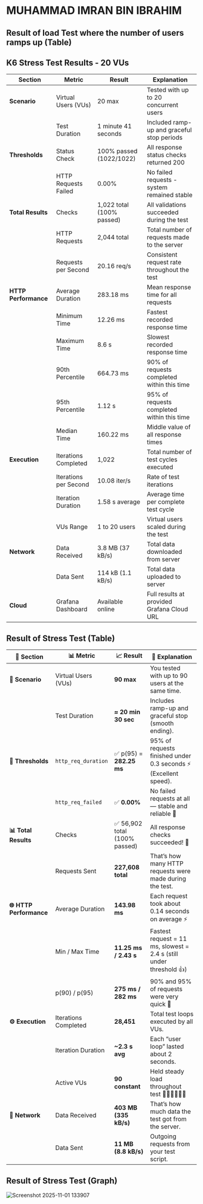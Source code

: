 # MUHAMMAD IMRAN BIN IBRAHIM



## Result of load Test where the number of users ramps up (Table)

## K6 Stress Test Results - 20 VUs

| Section | Metric | Result | Explanation |
|---------|--------|--------|-------------|
| **Scenario** | Virtual Users (VUs) | 20 max | Tested with up to 20 concurrent users |
| | Test Duration | 1 minute 41 seconds | Included ramp-up and graceful stop periods |
| **Thresholds** | Status Check | 100% passed (1022/1022) | All response status checks returned 200 |
| | HTTP Requests Failed | 0.00% | No failed requests - system remained stable |
| **Total Results** | Checks | 1,022 total (100% passed) | All validations succeeded during the test |
| | HTTP Requests | 2,044 total | Total number of requests made to the server |
| | Requests per Second | 20.16 req/s | Consistent request rate throughout the test |
| **HTTP Performance** | Average Duration | 283.18 ms | Mean response time for all requests |
| | Minimum Time | 12.26 ms | Fastest recorded response time |
| | Maximum Time | 8.6 s | Slowest recorded response time |
| | 90th Percentile | 664.73 ms | 90% of requests completed within this time |
| | 95th Percentile | 1.12 s | 95% of requests completed within this time |
| | Median Time | 160.22 ms | Middle value of all response times |
| **Execution** | Iterations Completed | 1,022 | Total number of test cycles executed |
| | Iterations per Second | 10.08 iter/s | Rate of test iterations |
| | Iteration Duration | 1.58 s average | Average time per complete test cycle |
| | VUs Range | 1 to 20 users | Virtual users scaled during the test |
| **Network** | Data Received | 3.8 MB (37 kB/s) | Total data downloaded from server |
| | Data Sent | 114 kB (1.1 kB/s) | Total data uploaded to server |
| **Cloud** | Grafana Dashboard | Available online | Full results at provided Grafana Cloud URL |


## Result of Stress Test (Table)




| 🔹 Section              | 📊 Metric            | 📈 Result                    | 💬 Explanation                                                      |
| ----------------------- | -------------------- | ---------------------------- | ------------------------------------------------------------------- |
| **👥 Scenario**         | Virtual Users (VUs)  | **90 max**                   | You tested with up to 90 users at the same time.                    |
|                         | Test Duration        | **≈ 20 min 30 sec**          | Includes ramp-up and graceful stop (smooth ending).                 |
| **🎯 Thresholds**       | `http_req_duration`  | ✅ p(95) = **282.25 ms**      | 95% of requests finished under 0.3 seconds ⚡ (Excellent speed).     |
|                         | `http_req_failed`    | ✅ **0.00%**                  | No failed requests at all — stable and reliable 💪                  |
| **📊 Total Results**    | Checks               | ✅ 56,902 total (100% passed) | All response checks succeeded! 🎉                                   |
|                         | Requests Sent        | **227,608 total**            | That’s how many HTTP requests were made during the test.            |
| **🌐 HTTP Performance** | Average Duration     | **143.98 ms**                | Each request took about 0.14 seconds on average ⚡                   |
|                         | Min / Max Time       | **11.25 ms / 2.43 s**        | Fastest request = 11 ms, slowest = 2.4 s (still under threshold 👍) |
|                         | p(90) / p(95)        | **275 ms / 282 ms**          | 90% and 95% of requests were very quick 🚀                          |
| **⚙️ Execution**        | Iterations Completed | **28,451**                   | Total test loops executed by all VUs.                               |
|                         | Iteration Duration   | **~2.3 s avg**               | Each “user loop” lasted about 2 seconds.                            |
|                         | Active VUs           | **90 constant**              | Held steady load throughout test 🧍‍♂️🧍‍♀️🧍‍♂️                    |
| **📡 Network**          | Data Received        | **403 MB (335 kB/s)**        | That’s how much data the test got from the server.                  |
|                         | Data Sent            | **11 MB (8.8 kB/s)**         | Outgoing requests from your test script.                            |


## Result of Stress Test (Graph)




![Screenshot 2025-11-01 133907](https://github.com/user-attachments/assets/92f2db85-f68e-482f-9f75-f0450f739807)
